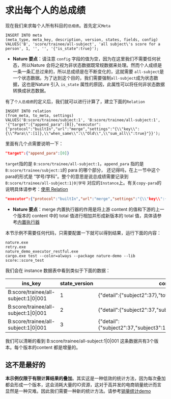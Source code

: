 # 求出每个人的总成绩

现在我们来求每个人所有科目的`总成绩`。首先定义`Meta`

```mysql
INSERT INTO meta
(meta_type, meta_key, description, version, states, fields, config)
VALUES('B', 'score/trainee/all-subject', 'all subject\'s score for a person', 1, '', '', '{"is_state":true}');
```

- **Nature 要点**：请注意 `config` 字段的值为空，因为在这里我们不需要任何状态，所以Nature 会将之视为非状态数据既常规数据来处理。然而个人成绩是一条一条汇总过来的，所以总成绩是在不断变化的，这就需要 `all-subject`是一个状态数据。为了达到这个目的，我们需要强制`all-subject`成为状态数据，这也是Nature 引入 `is_state` 属性的原因，此属性可以将任何非状态数据转换成状态数据。

有了`个人总成绩`的定义后，我们就可以进行计算了，建立下面的`Relation`

```mysql
INSERT INTO relation
(from_meta, to_meta, settings)
VALUES('B:score/trainee/subject:1', 'B:score/trainee/all-subject:1', '{"target":{"append_para":[0]},"executor":{"protocol":"builtIn","url":"merge","settings":"{\\"key\\":{\\"Para\\":[1]},\\"when_same\\":\\"Old\\",\\"sum_all\\":true}"}}');
```

里面有几个点需要说明一下：

```json
"target":{"append_para":[0]}
```

`target`指的是 `B:score/trainee/all-subject:1`，`append_para` 指的是`B:score/trainee/subject:1`的 para 的哪个部分， 还记得吗，在上一节中这个para的形式是 “学号/学科”。整个的意思是说总成绩需要记录到 `B:score/trainee/all-subject:1|0|学号` 对应的`Instance`上。有关`copy-para`的说明具体请参考：[使用 Relation](https://github.com/llxxbb/Nature/blob/master/doc/ZH/help/relation.md)

```json
"executor":{"protocol":"builtIn","url":"merge","settings":"{\\"key\\":{\\"Para\\":[1]},\\"when_same\\":\\"Old\\",\\"sum_all\\":true}"}
```

- **Nature 要点**：merge 内置执行器的作用是将上游 content 的值和下游的上一个版本的 content 中的 total 值进行相加并形成新版本的 total 值，具体请参考[内置执行器](https://github.com/llxxbb/Nature/blob/master/doc/ZH/help/build-in.md)

本节示例不需要任何代码，只需要配置一下就可以得到结果，运行下面的内容：

```shell
nature.exe
retry.exe
nature_demo_executor_restful.exe
cargo.exe test --color=always --package nature-demo --lib score::score_test
```

我们会在 instance 数据表中看到类似于下面的数据：

| ins_key | state_version | content |
| ------- | ------------- | ------- |
|B:score/trainee/all-subject:1\|0\|001|1| {"detail":{"subject2":37},"total":37} |
|B:score/trainee/all-subject:1\|0\|001|2| {"detail":{"subject2":37,"subject3":100},"total":137} |
|B:score/trainee/all-subject:1\|0\|001|3| {"detail":{"subject2":37,"subject3":100,"subject1":62},"total":199} |

我们可以清晰的看到 B:score/trainee/all-subject:1\|0\|001 这条数据共有3个版本。每个版本的content 都是增量的。

## 这不是最好的

**本示例仅限于有限计算结果的叠加**。其实这是一种低效的统计方法，因为每次叠加都会形成一个版本，这会消耗大量的IO资源，这对于高并发的电商销量统计而言显然是一种灾难。因此我们需要一种新的统计方法。请参考[销量统计demo](../sale/sale_1.md)

